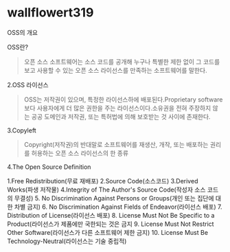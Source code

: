 # wallflowert319

OSS의 개요

OSS란?
>오픈 소스 소프트웨어는 소스 코드를 공개해 누구나 특별한 제한 없이 그 코드를 보고 사용할 수 있는 오픈 소스 라이선스를 만족하는 소프트웨어를 말한다.

2.OSS 라이선스
>OSS는 저작권이 있으며, 특정한 라이선스하에 배포된다.Proprietary software보다 사용자에게 더 많은 권한을 주는 라이선스이다.소유권을 전혀 주장하지 않는 공공 도메인과 저작권, 또는 특허법에 의해 보호받는 것 사이에 존재한다.

3.Copyleft
>Copyright(저작권)의 반대말로 소프트웨어를 재생산, 개작, 또는 배포하는 권리를 허용하는 오픈 소스 라이선스의 한 종류

4.The Open Source Definition

1.Free Redistribution(무료 재배포)
2.Source Code(소스코드)
3.Derived Works(파생 저작물)
4.Integrity of The Author's Source Code(작성자 소스 코드의 무결성)
5. No Discrimination Against Persons or Groups(개인 또는 집단에 대한 차별 금지)
6. No Discrimination Against Fields of Endeavor(라이선스 배포)
7. Distribution of License(라이선스 배포)
8. License Must Not Be Specific to a Product(라이선스가 제품에만 국한되는 것은 금지
9. License Must Not Restrict Other Software(라이선스가 다른 소프트웨어 제한 금지)
10. License Must Be Technology-Neutral(라이선스는 기술 중립적)
